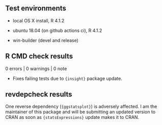 ## Test environments

* local OS X install, R 4.1.2

* ubuntu 18.04 (on github actions ci), R 4.1.2

* win-builder (devel and release)

## R CMD check results

0 errors | 0 warnings | 0 note

  - Fixes failing tests due to `{insight}` package update.

## revdepcheck results

One reverse dependency (`{ggstatsplot}`) is adversely affected. I am the
maintainer of this package and will be submitting an updated version to CRAN as
soon as `{statsExpressions}` update makes it to CRAN.
